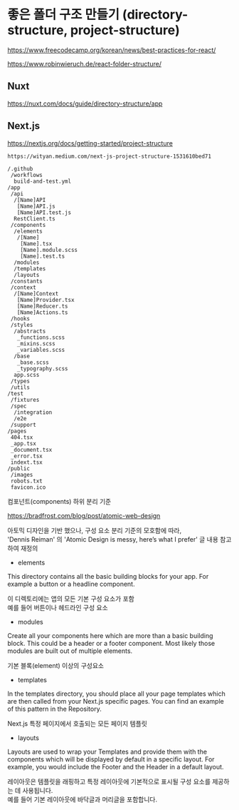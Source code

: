 # 좋은 폴더 구조 만들기 (directory-structure, project-structure)

https://www.freecodecamp.org/korean/news/best-practices-for-react/

https://www.robinwieruch.de/react-folder-structure/

## Nuxt

https://nuxt.com/docs/guide/directory-structure/app

## Next.js

https://nextjs.org/docs/getting-started/project-structure

`https://wityan.medium.com/next-js-project-structure-1531610bed71`

```
/.github
 /workflows
  build-and-test.yml
/app
 /api
  /[Name]API
   [Name]API.js
   [Name]API.test.js
  RestClient.ts
 /components
  /elements
   /[Name]
    [Name].tsx
    [Name].module.scss
    [Name].test.ts
  /modules
  /templates
  /layouts
 /constants
 /context
  /[Name]Context
   [Name]Provider.tsx
   [Name]Reducer.ts
   [Name]Actions.ts
 /hooks
 /styles
  /abstracts
   _functions.scss
   _mixins.scss
   _variables.scss
  /base
   _base.scss
   _typography.scss
  app.scss
 /types
 /utils
/test
 /fixtures
 /spec
  /integration
  /e2e
 /support
/pages
 404.tsx
 _app.tsx
 _document.tsx
 _error.tsx
 indext.tsx
/public
 /images
 robots.txt
 favicon.ico
```

컴포넌트(components) 하위 분리 기준

https://bradfrost.com/blog/post/atomic-web-design

아토믹 디자인을 기반 했으나, 구성 요소 분리 기준의 모호함에 따라,  
'Dennis Reiman' 의 'Atomic Design is messy, here’s what I prefer' 글 내용 참고하여 재정의

- elements

This directory contains all the basic building blocks for your app. For example a button or a headline component.

이 디렉토리에는 앱의 모든 기본 구성 요소가 포함  
예를 들어 버튼이나 헤드라인 구성 요소

- modules

Create all your components here which are more than a basic building block. This could be a header or a footer component. Most likely those modules are built out of multiple elements.

기본 블록(element) 이상의 구성요소

- templates

In the templates directory, you should place all your page templates which are then called from your Next.js specific pages. You can find an example of this pattern in the Repository.

Next.js 특정 페이지에서 호출되는 모든 페이지 템플릿

- layouts

Layouts are used to wrap your Templates and provide them with the components which will be displayed by default in a specific layout. For example, you would include the Footer and the Header in a default layout.

레이아웃은 템플릿을 래핑하고 특정 레이아웃에 기본적으로 표시될 구성 요소를 제공하는 데 사용됩니다.  
예를 들어 기본 레이아웃에 바닥글과 머리글을 포함합니다.
